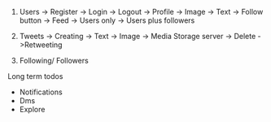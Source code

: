1. Users
    -> Register
    -> Login
    -> Logout
    -> Profile
        -> Image
        -> Text
        -> Follow button
    -> Feed
        -> Users only
        -> Users plus followers

2. Tweets
    -> Creating
        -> Text
        -> Image -> Media  Storage server
    -> Delete
    ->Retweeting


3. Following/ Followers
    

Long term todos
- Notifications
- Dms
- Explore
